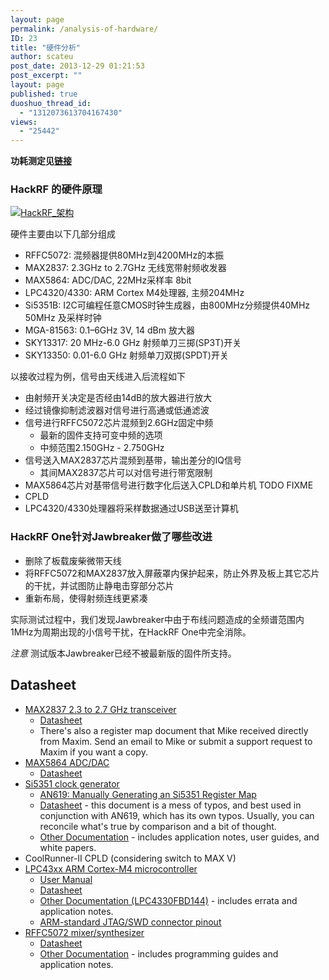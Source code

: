 ```yaml
---
layout: page
permalink: /analysis-of-hardware/
ID: 23
title: "硬件分析"
author: scateu
post_date: 2013-12-29 01:21:53
post_excerpt: ""
layout: page
published: true
duoshuo_thread_id:
  - "1312073613704167430"
views:
  - "25442"
---
```

<strong>功耗测定见<a title="HackRF One功耗测定" href="http://www.hackrf.net/2014/03/hackrf-one-power-consumption/">链接</a></strong>
<h3>HackRF 的硬件原理</h3>
<a href="http://www.hackrf.net/wp-content/uploads/2013/12/HackRF_架构.png"><img class="alignnone size-full wp-image-234" alt="HackRF_架构" src="http://www.hackrf.net/wp-content/uploads/2013/12/HackRF_架构.png" /></a>

硬件主要由以下几部分组成
<ul>
	<li>RFFC5072: 混频器提供80MHz到4200MHz的本振</li>
	<li>MAX2837: 2.3GHz to 2.7GHz 无线宽带射频收发器</li>
	<li>MAX5864: ADC/DAC, 22MHz采样率 8bit</li>
	<li>LPC4320/4330: ARM Cortex M4处理器, 主频204MHz</li>
	<li>Si5351B: I2C可编程任意CMOS时钟生成器，由800MHz分频提供40MHz 50MHz 及采样时钟</li>
	<li>MGA-81563: 0.1–6GHz 3V, 14 dBm 放大器</li>
	<li>SKY13317: 20 MHz-6.0 GHz 射频单刀三掷(SP3T)开关</li>
	<li>SKY13350: 0.01-6.0 GHz 射频单刀双掷(SPDT)开关</li>
</ul>
以接收过程为例，信号由天线进入后流程如下
<ul>
	<li>由射频开关决定是否经由14dB的放大器进行放大</li>
	<li>经过镜像抑制滤波器对信号进行高通或低通滤波</li>
	<li>信号进行RFFC5072芯片混频到2.6GHz固定中频
<ul>
	<li>最新的固件支持可变中频的选项</li>
	<li>中频范围2.150GHz - 2.750GHz</li>
</ul>
</li>
	<li>信号送入MAX2837芯片混频到基带，输出差分的IQ信号
<ul>
	<li>其间MAX2837芯片可以对信号进行带宽限制</li>
</ul>
</li>
	<li>MAX5864芯片对基带信号进行数字化后送入CPLD和单片机 TODO FIXME</li>
	<li>CPLD</li>
	<li>LPC4320/4330处理器将采样数据通过USB送至计算机</li>
</ul>
<h3>HackRF One针对Jawbreaker做了哪些改进</h3>
<ul>
	<li>删除了板载废柴微带天线</li>
	<li>将RFFC5072和MAX2837放入屏蔽罩内保护起来，防止外界及板上其它芯片的干扰，并试图防止静电击穿部分芯片</li>
	<li>重新布局，使得射频连线更紧凑</li>
</ul>
实际测试过程中，我们发现Jawbreaker中由于布线问题造成的全频谱范围内1MHz为周期出现的小信号干扰，在HackRF One中完全消除。

<em>注意</em> 测试版本Jawbreaker已经不被最新版的固件所支持。
<h2>Datasheet</h2>
<ul>
	<li><a href="http://www.maxim-ic.com/datasheet/index.mvp/id/5452/t/al">MAX2837 2.3 to 2.7 GHz transceiver</a>
<ul>
	<li><a href="http://datasheets.maxim-ic.com/en/ds/MAX2837.pdf">Datasheet</a></li>
	<li>There's also a register map document that Mike received directly from Maxim. Send an email to Mike or submit a support request to Maxim if you want a copy.</li>
</ul>
</li>
	<li><a href="http://www.maxim-ic.com/datasheet/index.mvp/id/3946/t/do">MAX5864 ADC/DAC</a>
<ul>
	<li><a href="http://datasheets.maxim-ic.com/en/ds/MAX5864.pdf">Datasheet</a></li>
</ul>
</li>
	<li><a href="http://www.silabs.com/products/clocksoscillators/clock-generator/Pages/lvcmos-clocks-5-outputs.aspx">Si5351 clock generator</a>
<ul>
	<li><a href="http://www.silabs.com/Support%20Documents/TechnicalDocs/AN619.pdf">AN619: Manually Generating an Si5351 Register Map</a></li>
	<li><a href="http://www.silabs.com/Support%20Documents/TechnicalDocs/Si5351.pdf">Datasheet</a> - this document is a mess of typos, and best used in conjunction with AN619, which has its own typos. Usually, you can reconcile what's true by comparison and a bit of thought.</li>
	<li><a href="http://www.silabs.com/products/clocksoscillators/clock-generators-and-buffers/Pages/clock+vcxo.aspx">Other Documentation</a> - includes application notes, user guides, and white papers.</li>
</ul>
</li>
	<li>CoolRunner-II CPLD (considering switch to MAX V)</li>
	<li><a href="http://www.nxp.com/products/microcontrollers/cortex_m4/lpc4300/">LPC43xx ARM Cortex-M4 microcontroller</a>
<ul>
	<li><a href="http://www.nxp.com/documents/user_manual/UM10503.pdf">User Manual</a></li>
	<li><a href="http://www.nxp.com/documents/data_sheet/LPC4350_30_20_10.pdf">Datasheet</a></li>
	<li><a href="http://www.nxp.com/products/microcontrollers/cortex_m4/lpc4300/LPC4330FBD144.html#documentation">Other Documentation (LPC4330FBD144)</a> - includes errata and application notes.</li>
	<li><a href="http://www.keil.com/support/man/docs/ulink2/ulink2_hw_connectors.htm">ARM-standard JTAG/SWD connector pinout</a></li>
</ul>
</li>
	<li><a href="https://estore.rfmd.com/RFMD_Onlinestore/Products/RFMD+Parts/PID-P_RFFC5072.aspx">RFFC5072 mixer/synthesizer</a>
<ul>
	<li><a href="http://www.rfmd.com/CS/Documents/RFFC5071_2DS.pdf">Datasheet</a></li>
	<li><a href="https://estore.rfmd.com/RFMD_Onlinestore/Products/RFMD+Parts/PID-P_RFFC5071.aspx">Other Documentation</a> - includes programming guides and application notes.</li>
</ul>
</li>
</ul>
